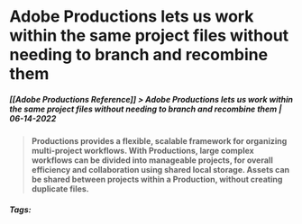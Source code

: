 # Adobe Productions lets us work within the same project files without needing to branch and recombine them
##### [[Adobe Productions Reference]] > Adobe Productions lets us work within the same project files without needing to branch and recombine them | 06-14-2022

> **Productions provides a flexible, scalable framework for organizing multi-project workflows. With Productions, large complex workflows can be divided into manageable projects, for overall efficiency and collaboration using shared local storage. Assets can be shared between projects within a Production, without creating duplicate files.** 


##### Tags: 